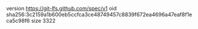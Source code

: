 version https://git-lfs.github.com/spec/v1
oid sha256:3c2159a1b600eb5ccfca3ce48749457c8839f672ea4696a47eaf8f1eca5c98f6
size 3322
